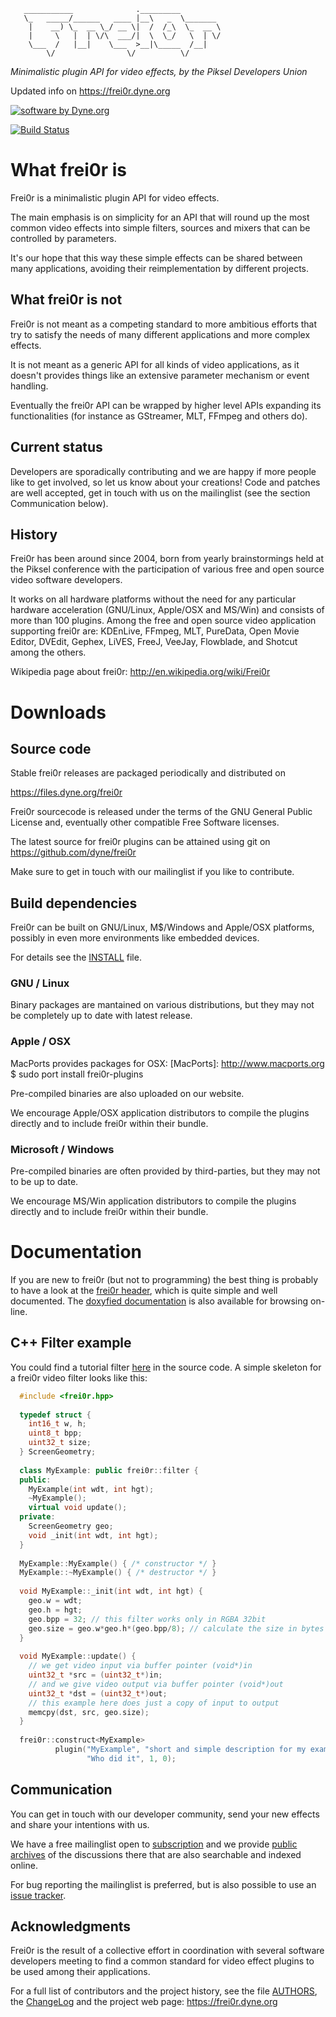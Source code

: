 ```
   ___________              ._________
   \_   _____/______   ____ |__\   _  \_______
    |    __) \_  __ \_/ __ \|  /  /_\  \_  __ \
    |     \   |  | \/\  ___/|  \  \_/   \  | \/
    \___  /   |__|    \___  >__|\_____  /__|
        \/                \/          \/

```

*Minimalistic plugin API for video effects, by the Piksel Developers Union*

Updated info on https://frei0r.dyne.org

[![software by Dyne.org](https://www.dyne.org/wp-content/uploads/2015/12/software_by_dyne.png)](http://www.dyne.org)

[![Build Status](https://travis-ci.org/dyne/frei0r.svg?branch=master)](https://travis-ci.org/dyne/frei0r)

# What frei0r is 

Frei0r is a minimalistic plugin API for video effects.

The main emphasis is on simplicity for an API that will round up the
most common video effects into simple filters, sources and mixers that
can be controlled by parameters.

It's our hope that this way these simple effects can be shared between
many applications, avoiding their reimplementation by different
projects.

## What frei0r is not 

Frei0r is not meant as a competing standard to more ambitious efforts
that try to satisfy the needs of many different applications and more
complex effects.

It is not meant as a generic API for all kinds of video applications,
as it doesn't provides things like an extensive parameter mechanism or
event handling.

Eventually the frei0r API can be wrapped by higher level APIs
expanding its functionalities
(for instance as GStreamer, MLT, FFmpeg and others do).

## Current status 

Developers are sporadically contributing and we are happy if more
people like to get involved, so let us know about your creations! Code
and patches are well accepted, get in touch with us on the
mailinglist (see the section Communication below).


## History 

Frei0r has been around since 2004, born from yearly brainstormings
held at the Piksel conference with the participation of various free
and open source video software developers.

It works on all hardware platforms without the need for any particular
hardware acceleration (GNU/Linux, Apple/OSX and MS/Win) and consists
of more than 100 plugins. Among the free and open source video
application supporting frei0r are: KDEnLive, FFmpeg, MLT, PureData,
Open Movie Editor, DVEdit, Gephex, LiVES, FreeJ, VeeJay, Flowblade, and
Shotcut among the others.

Wikipedia page about frei0r: http://en.wikipedia.org/wiki/Frei0r


[Piksel]: http://www.piksel.no
[PureData]: http://www.artefacte.org/pd/
[Open  Movie  Editor]: http://openmovieeditor.sourceforge.net/
[DVEdit]: http://www.freenet.org.nz/dvedit
[Gephex]: http://www.gephex.org/
[LiVES]: http://lives.sf.net
[FreeJ]: http://freej.dyne.org
[MøB]: http://mob.bek.no/
[VeeJay]: http://veejayhq.net
[MLT]: http://www.mltframework.org/
[KDEnLive]: http://www.kdenlive.org/
[Flowblade]: http://code.google.com/p/flowblade/
[Shotcut]: https://www.shotcut.org/


# Downloads

## Source code 

Stable frei0r releases are packaged periodically and distributed on

 https://files.dyne.org/frei0r

Frei0r sourcecode is released under the terms of the GNU General Public License and, eventually other compatible Free Software licenses.

The latest source for frei0r plugins can be attained using git on https://github.com/dyne/frei0r

Make sure to get in touch with our mailinglist if you like to contribute.

## Build dependencies 

Frei0r can be built on GNU/Linux, M$/Windows and Apple/OSX platforms, possibly in even more environments like embedded devices.

For details see the [INSTALL](/INSTALL.md) file.

### GNU / Linux

Binary packages are mantained on various distributions, but they may not be completely up to date with latest release.

### Apple / OSX 

MacPorts provides packages for OSX:
[MacPorts]: http://www.macports.org
          $ sudo port install frei0r-plugins

Pre-compiled binaries are also uploaded on our website.

We encourage Apple/OSX application distributors to compile the plugins
directly and to include frei0r within their bundle.



### Microsoft / Windows

Pre-compiled binaries are often provided by third-parties, but they may not to be up to date.

We encourage MS/Win application distributors to compile the plugins directly and to include frei0r within their bundle.


# Documentation 


If you are new to frei0r (but not to programming) the best thing is probably to have a look at the [frei0r header](/include/frei0r.h), which is quite simple and well documented. The [doxyfied documentation](http://frei0r.dyne.org/codedoc/html) is also available for browsing on-line.


## C++ Filter example 

You could find a tutorial filter [here](https://github.com/dyne/frei0r/tree/master/src/filter/tutorial) in the source code.
A simple skeleton for a frei0r video filter looks like this:

```c++
  #include <frei0r.hpp>
  
  typedef struct {
    int16_t w, h;
    uint8_t bpp;
    uint32_t size;
  } ScreenGeometry;
  
  class MyExample: public frei0r::filter {
  public:
    MyExample(int wdt, int hgt);
    ~MyExample();
    virtual void update();
  private:
    ScreenGeometry geo;
    void _init(int wdt, int hgt);
  }
  
  MyExample::MyExample() { /* constructor */ }
  MyExample::~MyExample() { /* destructor */ }
  
  void MyExample::_init(int wdt, int hgt) {
    geo.w = wdt;
    geo.h = hgt;
    geo.bpp = 32; // this filter works only in RGBA 32bit
    geo.size = geo.w*geo.h*(geo.bpp/8); // calculate the size in bytes
  }
  
  void MyExample::update() {
    // we get video input via buffer pointer (void*)in 
    uint32_t *src = (uint32_t*)in;
    // and we give video output via buffer pointer (void*)out
    uint32_t *dst = (uint32_t*)out;
    // this example here does just a copy of input to output
    memcpy(dst, src, geo.size);
  }
    
  frei0r::construct<MyExample>
          plugin("MyExample", "short and simple description for my example",
                 "Who did it", 1, 0);
```


## Communication 

You can get in touch with our developer community, send your new effects and share your intentions with us.

We have a free mailinglist open to [subscription](https://mailinglists.dyne.org/cgi-bin/mailman/listinfo/frei0r) and we provide [public archives](http://lists.dyne.org/lurker/list/frei0r.en.html) of the discussions there that are also searchable and indexed online.

For bug reporting the mailinglist is preferred, but is also possible to use an [issue tracker](https://github.com/dyne/frei0r/issues).

## Acknowledgments 

Frei0r is the result of a collective effort in coordination with several software developers meeting to find a common standard for video effect plugins to be used among their applications.

For a full list of contributors and the project history, see the file [AUTHORS](/AUTHORS), the [ChangeLog](/ChangeLog) and the project web page: https://frei0r.dyne.org


